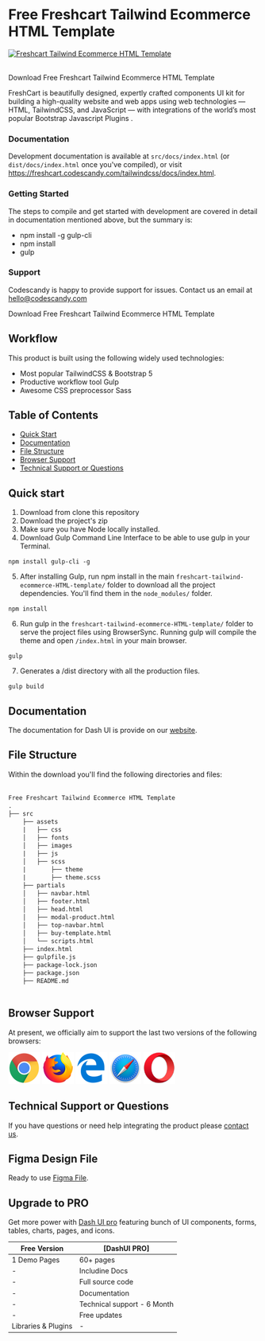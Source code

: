 # Free Freshcart Tailwind Ecommerce HTML Template

<a href="https://dashui.codescandy.com/">
 <img src="https://freshcart-tailwind.codescandy.com/assets/images/overview/landing-img-1.jpg" alt="Freshcart Tailwind Ecommerce HTML Template"/>
</a>
 <br />
  <br />

Download Free Freshcart Tailwind Ecommerce HTML Template

FreshCart is beautifully designed, expertly crafted components UI kit for building a high-quality website and web apps using web technologies — HTML, TailwindCSS, and JavaScript — with integrations of
the world’s most popular Bootstrap Javascript Plugins .

### Documentation

Development documentation is available at `src/docs/index.html` (or `dist/docs/index.html` once you've compiled), or visit https://freshcart.codescandy.com/tailwindcss/docs/index.html.

### Getting Started

The steps to compile and get started with development are covered in detail in documentation mentioned above, but the summary is:

- npm install -g gulp-cli
- npm install
- gulp

### Support

Codescandy is happy to provide support for issues. Contact us an email at hello@codescandy.com

Download Free Freshcart Tailwind Ecommerce HTML Template

## Workflow

This product is built using the following widely used technologies:

- Most popular TailwindCSS & Bootstrap 5
- Productive workflow tool Gulp
- Awesome CSS preprocessor Sass

## Table of Contents

- [Quick Start](#quick-start)
- [Documentation](#documentation)
- [File Structure](#file-structure)
- [Browser Support](#browser-support)
- [Technical Support or Questions](#technical-support-or-questions)

## Quick start

1. Download from clone this repository
2. Download the project's zip
3. Make sure you have Node locally installed.
4. Download Gulp Command Line Interface to be able to use gulp in your Terminal.

```
npm install gulp-cli -g
```

5. After installing Gulp, run npm install in the main `freshcart-tailwind-ecommerce-HTML-template/` folder to download all the project dependencies. You'll find them in the `node_modules/` folder.

```
npm install
```

6. Run gulp in the `freshcart-tailwind-ecommerce-HTML-template/` folder to serve the project files using BrowserSync. Running gulp will compile the theme and open `/index.html` in your main browser.

```
gulp
```

7. Generates a /dist directory with all the production files.

```
gulp build
```

## Documentation

The documentation for Dash UI is provide on our [website](https://codescandy.com/dashui/docs/gulp.html).

## File Structure

Within the download you'll find the following directories and files:

```

Free Freshcart Tailwind Ecommerce HTML Template
.
├── src
    ├── assets
    |   ├── css
    │   ├── fonts
    │   ├── images
    |   ├── js
    │   ├── scss
    |       ├── theme
    |       ├── theme.scss
    ├── partials
    │   ├── navbar.html
    │   ├── footer.html
    │   ├── head.html
    │   ├── modal-product.html
    │   ├── top-navbar.html
    │   ├── buy-template.html            
    │   └── scripts.html
    ├── index.html
    ├── gulpfile.js
    ├── package-lock.json
    ├── package.json
    ├── README.md


```

## Browser Support

At present, we officially aim to support the last two versions of the following browsers:

<img src="https://github.com/codescandy/freshcart-tailwind-ecommerce-HTML-template/blob/main/src/assets/images/marketing/chrome.png" width="64" height="64">
<img src="https://github.com/codescandy/freshcart-tailwind-ecommerce-HTML-template/blob/main/src/assets/images/marketing/firefox.png" width="64" height="64">
<img src="https://github.com/codescandy/freshcart-tailwind-ecommerce-HTML-template/blob/main/src/assets/images/marketing/edge.png" width="64" height="64">
<img src="https://github.com/codescandy/freshcart-tailwind-ecommerce-HTML-template/blob/main/src/assets/images/marketing/safari.png" width="64" height="64">
<img src="https://github.com/codescandy/freshcart-tailwind-ecommerce-HTML-template/blob/main/src/assets/images/marketing/opera.png" width="64" height="64">

## Technical Support or Questions

If you have questions or need help integrating the product please [contact us](https://codescandy.com/contact-us/).

## Figma Design File

Ready to use [Figma File]().

## Upgrade to PRO

Get more power with [Dash UI pro](https://dashui.codescandy.com/) featuring bunch of UI components, forms, tables, charts, pages, and icons.

| Free Version        | [DashUI PRO]                |
| ------------------- | --------------------------- |
| 1 Demo Pages        | 60+ pages                   |
| -                   | Includine Docs              |
| -                   | Full source code            |
| -                   | Documentation               |
| -                   | Technical support - 6 Month |
| -                   | Free updates                |
| Libraries & Plugins | -                           |
